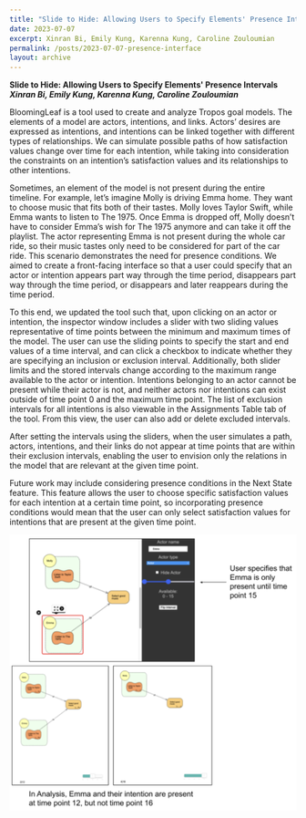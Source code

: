 ```yaml
---
title: "Slide to Hide: Allowing Users to Specify Elements' Presence Intervals"
date: 2023-07-07
excerpt: Xinran Bi, Emily Kung, Karenna Kung, Caroline Zouloumian
permalink: /posts/2023-07-07-presence-interface
layout: archive
---
```


**Slide to Hide: Allowing Users to Specify Elements' Presence Intervals**  
**_Xinran Bi, Emily Kung, Karenna Kung, Caroline Zouloumian_**

BloomingLeaf is a tool used to create and analyze Tropos goal models. The elements of a model are actors, intentions, and links. Actors’ desires are expressed as intentions, and intentions can be linked together with different types of relationships. We can simulate possible paths of how satisfaction values change over time for each intention, while taking into consideration the constraints on an intention’s satisfaction values and its relationships to other intentions.

Sometimes, an element of the model is not present during the entire timeline. For example, let’s imagine Molly is driving Emma home. They want to choose music that fits both of their tastes. Molly loves Taylor Swift, while Emma wants to listen to The 1975. Once Emma is dropped off, Molly doesn’t have to consider Emma’s wish for The 1975 anymore and can take it off the playlist. The actor representing Emma is not present during the whole car ride, so their music tastes only need to be considered for part of the car ride. This scenario demonstrates the need for presence conditions. We aimed to create a front-facing interface so that a user could specify that an actor or intention appears part way through the time period, disappears part way through the time period, or disappears and later reappears during the time period.

To this end, we updated the tool such that, upon clicking on an actor or intention, the inspector window includes a slider with two sliding values representative of time points between the minimum and maximum times of the model. The user can use the sliding points to specify the start and end values of a time interval, and can click a checkbox to indicate whether they are specifying an inclusion or exclusion interval. Additionally, both slider limits and the stored intervals change according to the maximum range available to the actor or intention. Intentions belonging to an actor cannot be present while their actor is not, and neither actors nor intentions can exist outside of time point 0 and the maximum time point. The list of exclusion intervals for all intentions is also viewable in the Assignments Table tab of the tool. From this view, the user can also add or delete excluded intervals.

After setting the intervals using the sliders, when the user simulates a path, actors, intentions, and their links do not appear at time points that are within their exclusion intervals, enabling the user to envision only the relations in the model that are relevant at the given time point.

Future work may include considering presence conditions in the Next State feature. This feature allows the user to choose specific satisfaction values for each intention at a certain time point, so incorporating presence conditions would mean that the user can only select satisfaction values for intentions that are present at the given time point.

<img src="/images/pc-view.png"
     alt="Screenshot of Actor view with presence conditions."
     />

